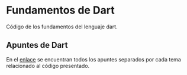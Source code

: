 # Fundamentos de Dart
Código de los fundamentos del lenguaje dart.

## Apuntes de Dart
En el [enlace](https://docs.google.com/document/d/1nUx3eWJXDwegTq5cu9Cdyy7RAGyxLQjcZVrEFCsgZ6c/edit?usp=sharing) se encuentran todos los apuntes separados por cada tema relacionado al código presentado.
